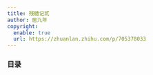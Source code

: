 ```yaml
---
title: 残糖记贰
author: 居九年
copyright:
  enable: true
  url: https://zhuanlan.zhihu.com/p/705378033
---
```


### 目录

<ArticlesMenu />
